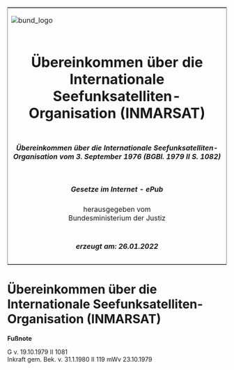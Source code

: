 <span id="DECKBLATT.html"></span>

<table border="0" frame="border" width="100%">

<tr valign="top">

<td align="left">

![bund\_logo](BfJ_2021_Web_de_de.gif)

</td>

<td align="right">

 

</td>

</tr>

<tr align="center" valign="middle">

<td colspan="2">

# Übereinkommen über die Internationale Seefunksatelliten-Organisation (INMARSAT)

</td>

</tr>

<tr align="center" valign="middle">

<td colspan="2">

##### Übereinkommen über die Internationale Seefunksatelliten-Organisation vom 3. September 1976 (BGBl. 1979 II S. 1082)

</td>

</tr>

<tr align="center" valign="middle">

<td colspan="2">

  
  

##### Gesetze im Internet - ePub  
  
herausgegeben vom  
Bundesministerium der Justiz

</td>

</tr>

<tr align="center" valign="bottom">

<td colspan="2">

  
  

##### erzeugt am: 26.01.2022

</td>

</tr>

</table>

<span id="BJNR210820979.html"></span>

# Übereinkommen über die Internationale Seefunksatelliten-Organisation (INMARSAT)

<div>

  
**Fußnote**

<div class="jnhtml">

<div>

<div class="jurAbsatz">

G v. 19.10.1979 II 1081  
Inkraft gem. Bek. v. 31.1.1980 II 119 mWv 23.10.1979

</div>

</div>

</div>

</div>
